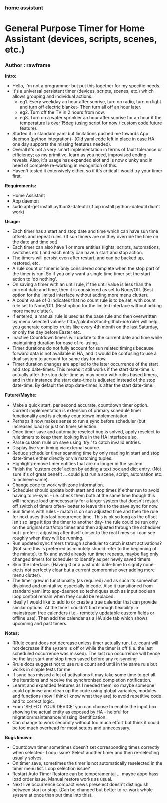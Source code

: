 ### home assistant
# General Purpose Timer for Home Assistant (devices, scripts, scenes, etc.)
### Author : rawframe

**Intro:**
- Hello, I'm not a programmer but put this together for my specific needs.
- It's a universal persistent timer (devices, scripts, scenes, etc.) which allows grouping and individual actions.
  - eg1. Every weekday an hour after sunrise, turn on radio, turn on light and turn off electric blanket- Then turn all off an hour later.
  - eg2. Turn off the TV in 2 hours from now.
  - eg3. Turn on a water sprinkler an hour after sunrise for an hour if the temperature is over 15deg (using script for now / custom code future feature).
- Started it in standard yaml but limitations pushed me towards App daemon (python integration)- (Old yaml code left in place in case HA one day supports the missing features needed).
- Overall it's not a very smart implementation in terms of fault tolerance or efficiency; as my primitive, learn as you need, improvised coding reveals. Also, it's usage has expanded alot and is now clunky and in need of complete re-working in recognition of this.
- Haven't tested it extensively either, so if it's critical I would try your timer first.

**Requirements:**
- Home Assistant
- App daemon
- sudo apt-get install python3-dateutil (if pip install python-dateutil didn't work)

**Usage:**
- Each timer has a start and stop date and time which can have sun time offsets and repeat rules. (If sun timers are on they override the time on the date and time set)
- Each timer can also have 1 or more entities (lights, scripts, automations, switches etc.) and each entity can have a start and stop action.
- The timers will persist even after restart, and can be backed up, restored, etc.
- A rule count or timer is only considered complete when the stop part of the timer is run. So if you only want a single time timer set the start action to 'do nothing'.
- On saving a timer with an until rule, if the until value is less than the current date and time, then it is considered as set to None/Off. (Best option for the limited interface without adding more menu clutter).
- A count value of 0 indicates that no count rule is to be set, with count rule set to None/Off. (Best option for the limited interface without adding more menu clutter).
- If entered, a manual rule is used as the base rule and then overwritten by menu selected values- http://jakubroztocil-github-io/rrule/ will help you generate complex rrules like every 4th month on the last Saturday, or only the day before Easter etc.
- Inactive Countdown timers will update to the current date and time while maintaining duration for ease of re-using.
- Timer durations do not fully account for sun related timings because forward data is not available in HA, and it would be confusing to use a dual system to account for same day for now.
- Timer duration changes are applied to the later occurrence of the start and stop date-times. This means it still works if the start date-time is actually after the stop date-time as may occur with rules based timers, and in this instance the start date-time is adjusted instead of the stop date-time. By default the stop date-times is after the start date-time.

**Future/Maybe:**
- Make a quick start, per second accurate, countdown timer option. Current implementation is extension of primary schedule timer functionality and is a clunky countdown implementation.
- Perhaps it now makes sense to run a sync before scheduler (but increases load) or just on timer selection.
- Once timer save and automatic reselect bug is solved, apply reselect to rule timers to keep them looking live in the HA interface also.
- Parse custom rrule on save using 'try:' to catch invalid entries.
- Display live sun timing via external source.
- Reduce scheduler timer scanning time by only reading in start and stop date-times either directly or via matching tuples.
- Highlight/remove timer entities that are no longer in the system.
- Finish the 'custom code' action by adding a text box and dict entry. (Not sure it's of great benefit ... could just run a scene, script, automation etc. to achieve same).
- Change code to work with zone information.
- Scheduler should update both start and stop times if either run to avoid having to re-sync - i.e. check them both at the same time though this will increase load unnecessarily for a larger system that doesn't restart off switch of timers often- better to leave this to the save sync for now.
- Sun timers with rules - match is on sun adjusted time and then the rule for next uses this last occurrence time. This is ok so long as the offset isn't so large it tips the timer to another day- the rule could be run only on the original start/stop times and then adjusted through the scheduler but i prefer it adjusting after itself closer to the real times so i can see roughly when they will be running.
- Run updated sync timers through scheduler to catch instant activations? (Not sure this is preferred as minutely should refer to the beginning of the minute). to fix and avoid already run timer repeats, maybe flag only changed timers for scheduler to identify as per newly saved timers.
- Skin the interface. (Having 0 or a past until date-time to signify none etc.is not perfectly clear but a current compromise over adding more menu clutter).
- The timer grew in functionality (as required) and as such its somewhat disjoined and unintuitive especially in code. Also it transitioned from standard yaml into app-daemon so techniques such as input boolean loop control remain when they could be replaced.
- Ideally I would like to add to or create a true calendar that can provide similar options. At the time I couldn't find enough flexibility in mainstream free calenders (i.e.- remotely updatable custom fields or offline use). Then add the calendar as a HA side tab which shows upcoming and past timers.

**Notes:**
- RRule count does not decrease unless timer actually run, i.e. count will not decrease if the system is off or while the timer is off (i.e. the last scheduled occurrence was missed). The last run occurrence will hence be the last start and stop times saved before any re-syncing
- Rrule docs suggest not to use rule count and until in the same rule but works in simple tests for me.
- If sync has missed a lot of activations it may take some time to get all the iterations and receive the synchronised completion notification.
- Learnt and expanded features as I needed them, so maybe someone could optimise and clean up the code using global variables, modules and functions (now I think I know what they are) to avoid repetitive code and to correct logic.
- From 'SELECT YOUR DEVICE' you can choose to enable the input box showing the actual entity as exposed by HA - helpful for migration/maintenance/missing identification.
- Can change to work secondly without too much effort but think it could be too much overhead for most setups and unnecessary.

**Bugs known:**
- Countdown timer sometimes doesn't set corresponding times correctly when selected- Loop issue? Select another timer and then re-selecting usually solves.
- On timer save, sometimes the timer is not automatically reselected in the timer menu list. Loop selection issue?
- Restart Auto Timer Restore can be temperamental ... maybe appd hass load order issue. Manual restore works as usual.
- Next live occurrence compact views preselect doesn't distinguish between start or stop. (Can be changed but better to re-work whole system at once than put time into this).
